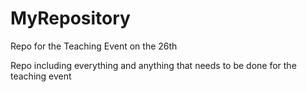 # MyRepository
Repo for the Teaching Event on the 26th

Repo including everything and anything that needs to be done for the teaching event

